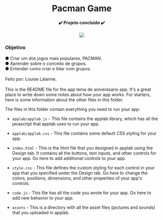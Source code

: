 <h1 align="center">Pacman Game</h1>
<h4 align="center"> ✔️ Projeto concluído ✔️</h4>

<p align="center">
<img src="https://user-images.githubusercontent.com/100588945/160303355-c06e16a6-3c49-4d86-8132-2362e24d885d.gif"/>
</p>

<h3>Objetivo</h3>
● Criar um dos jogos mais populares, PACMAN.</br>
● Aprender sobre o conceito de grupos.</br>
● Entender como criar e lidar com grupos.</br>
</br>
Feito por: Louise Lalanne.</br>
</br>
This is the README file for the app tema de aniverásario app. It's a great place to write
down some notes about how your app works. For starters, here is some information
about the other files in this folder.

The files in this folder contain everything you need to run your app:

* `applab/applab.js` - This file contains the applab library, which has all the
  javascript that applab uses to run your app.

* `applab/applab.css` - This file contains some default CSS styling for your app.

* `index.html` - This is the html file that you designed in applab using the
  Design tab. It contains all the buttons, text inputs, and other controls for
  your app. Go here to add additional controls to your app.

* `style.css` - This file defines the custom styling for each control in your
  app that you specified under the Design tab. Go here to change the colors,
  positions, dimensions, and other properties of your app's controls.

* `code.js` - This file has all the code you wrote for your app. Go here to add
  new behavior to your app.

* `assets` - This is a directory with all the asset files (pictures and sounds)
  that you uploaded in applab.
